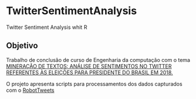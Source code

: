 # TwitterSentimentAnalysis
Twitter Sentiment Analysis whit R

## Objetivo

Trabalho de conclusão de curso de Engenharia da computação com o tema [MINERAÇÃO DE TEXTOS: ANÁLISE DE SENTIMENTOS NO TWITTER
REFERENTES ÀS ELEIÇÕES PARA PRESIDENTE DO BRASIL EM 2018.](https://drive.google.com/file/d/1I8PtD8yw5_D49upk_EgE71GfkqoUQKHP/view?usp=sharing)

O projeto apresenta scripts para processamentos dos dados capturados com o [RobotTweets](https://github.com/joaooab/RobotTweets)

